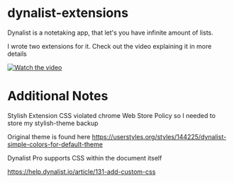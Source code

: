 # dynalist-extensions

Dynalist is a notetaking app, that let's you have infinite amount of lists.

I wrote two extensions for it. Check out the video explaining it in more details

[![Watch the video](https://i.imgur.com/NsQoh0R.png)](https://vimeo.com/312653794)


# Additional Notes

Stylish Extension CSS violated chrome Web Store Policy so I needed to store my stylish-theme backup

Original theme is found here https://userstyles.org/styles/144225/dynalist-simple-colors-for-default-theme

Dynalist Pro supports CSS within the document itself

https://help.dynalist.io/article/131-add-custom-css
